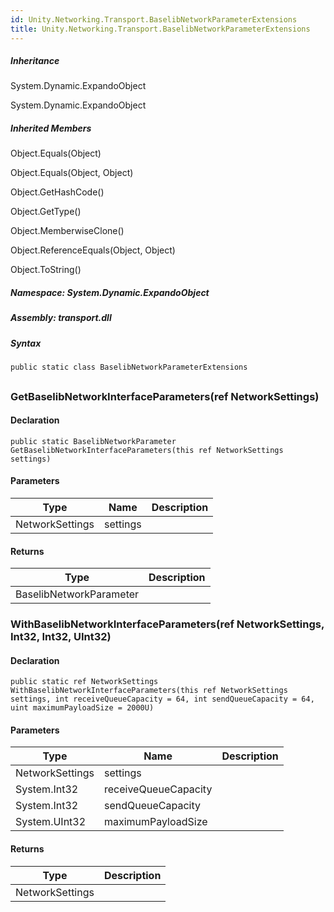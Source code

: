 ```yaml
---  
id: Unity.Networking.Transport.BaselibNetworkParameterExtensions  
title: Unity.Networking.Transport.BaselibNetworkParameterExtensions  
---
```


<div class="markdown level0 summary">

</div>

<div class="markdown level0 conceptual">

</div>

<div class="inheritance">

##### Inheritance

<div class="level0">

System.Dynamic.ExpandoObject

</div>

<div class="level1">

System.Dynamic.ExpandoObject

</div>

</div>

<div class="inheritedMembers">

##### Inherited Members

<div>

Object.Equals(Object)

</div>

<div>

Object.Equals(Object, Object)

</div>

<div>

Object.GetHashCode()

</div>

<div>

Object.GetType()

</div>

<div>

Object.MemberwiseClone()

</div>

<div>

Object.ReferenceEquals(Object, Object)

</div>

<div>

Object.ToString()

</div>

</div>

##### **Namespace**: System.Dynamic.ExpandoObject

##### **Assembly**: transport.dll

##### Syntax

``` lang-csharp
public static class BaselibNetworkParameterExtensions
```

## 

### GetBaselibNetworkInterfaceParameters(ref NetworkSettings)

<div class="markdown level1 summary">

</div>

<div class="markdown level1 conceptual">

</div>

#### Declaration

``` lang-csharp
public static BaselibNetworkParameter GetBaselibNetworkInterfaceParameters(this ref NetworkSettings settings)
```

#### Parameters

| Type            | Name     | Description |
|-----------------|----------|-------------|
| NetworkSettings | settings |             |

#### Returns

| Type                    | Description |
|-------------------------|-------------|
| BaselibNetworkParameter |             |

### WithBaselibNetworkInterfaceParameters(ref NetworkSettings, Int32, Int32, UInt32)

<div class="markdown level1 summary">

</div>

<div class="markdown level1 conceptual">

</div>

#### Declaration

``` lang-csharp
public static ref NetworkSettings WithBaselibNetworkInterfaceParameters(this ref NetworkSettings settings, int receiveQueueCapacity = 64, int sendQueueCapacity = 64, uint maximumPayloadSize = 2000U)
```

#### Parameters

| Type            | Name                 | Description |
|-----------------|----------------------|-------------|
| NetworkSettings | settings             |             |
| System.Int32    | receiveQueueCapacity |             |
| System.Int32    | sendQueueCapacity    |             |
| System.UInt32   | maximumPayloadSize   |             |

#### Returns

| Type            | Description |
|-----------------|-------------|
| NetworkSettings |             |
